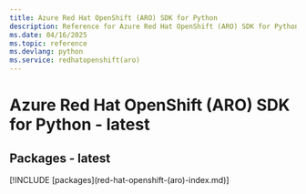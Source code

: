 ```yaml
---
title: Azure Red Hat OpenShift (ARO) SDK for Python
description: Reference for Azure Red Hat OpenShift (ARO) SDK for Python
ms.date: 04/16/2025
ms.topic: reference
ms.devlang: python
ms.service: redhatopenshift(aro)
---
```

# Azure Red Hat OpenShift (ARO) SDK for Python - latest
## Packages - latest
[!INCLUDE [packages](red-hat-openshift-(aro\)-index.md)]